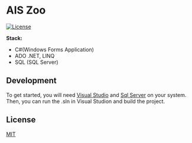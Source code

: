 # AIS Zoo

[![License](https://img.shields.io/github/license/robertoszek/pleroma-bot)](https://github.com/andreydef/AIS_Zoo/blob/main/LICENSE.md)

**Stack:**

- C#(Windows Forms Application)
- ADO .NET, LINQ
- SQL (SQL Server)

## Development

To get started, you will need [Visual Studio](https://visualstudio.microsoft.com/ru/downloads/) and [Sql Server](https://www.microsoft.com/ru-ru/sql-server/sql-server-downloads) on your system. Then, you can run the .sln in Visual Studion and build the project.

## License

[MIT](LICENSE)